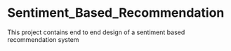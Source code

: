 # Sentiment_Based_Recommendation
This project contains end to end design of a sentiment based recommendation system
